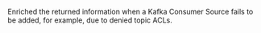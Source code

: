 Enriched the returned information when a Kafka Consumer Source fails to be added, for example, due to denied topic ACLs.
